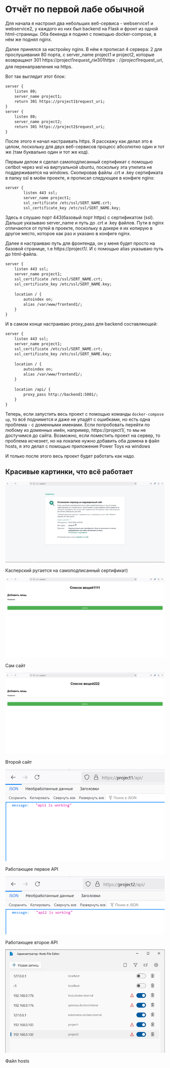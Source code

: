 # Отчёт по первой лабе обычной
Для начала я настроил два небольших веб-сервиса - webservice1 и webservice2, у каждого из них был backend на Flask и фронт из одной html-страницы. Оба бекенда я поднял с помощью docker-compose, в нём же поднял nginx.

Далее принялся за настройку nginx. В нём я прописал 4 сервера: 2 для прослушивания 80 порта, с server_name project1 и project2, которые возвращают 301 https://project1$request_uri и 301 https://project1$request_uri, для перенаправления на https.

Вот так выглядит этот блок:
```
server {
    listen 80;
    server_name project1;
    return 301 https://project1$request_uri;
}
server {
    listen 80;
    server_name project2;
    return 301 https://project2$request_uri;
}
```

После этого я начал настраивать https. Я расскажу как делал это в целом, поскольку для двух веб-сервисов процесс абсолютно один и тот же (там буквально один и тот же код).

Первым делом я сделал самоподписанный сертификат с помощью certbot через wsl на виртуальной ubuntu, поскольку эта утилита не поддерживается на windows. Скопировав файлы .crt и .key сертификата в папку ssl в моём проекте, я прописал следующее в конфиге nginx:
```
server {
        listen 443 ssl;
        server_name project1;
        ssl_certificate /etc/ssl/SERT_NAME.crt;
        ssl_certificate_key /etc/ssl/SERT_NAME.key;
```
Здесь я слушаю порт 443(базовый порт https) с сертификатом (ssl). Дальше указываю server_name и путь до .crt и .key файлов. Пути в nginx отличаются от путей в проекте, поскольку в докере я их копирую в другое место, которое как раз и указано в конфиге nginx.

Далее я настраиваю путь для фронтенда, он у меня будет просто на базовой странице, т.е https://project1/. И с помощью alias указываю путь до html-файла.

```
server {
    listen 443 ssl;
    server_name project1;
    ssl_certificate /etc/ssl/SERT_NAME.crt;
    ssl_certificate_key /etc/ssl/SERT_NAME.key;

    location / {
        autoindex on;
        alias /var/www/frontend1/;
    }
}
```

И в самом конце настраиваю proxy_pass для backend составляющей:

```
server {
    listen 443 ssl;
    server_name project1;
    ssl_certificate /etc/ssl/SERT_NAME.crt;
    ssl_certificate_key /etc/ssl/SERT_NAME.key;

    location / {
        autoindex on;
        alias /var/www/frontend1/;
    }

    location /api/ {
        proxy_pass http://backend1:5001/;
    }
}
```

Теперь, если запустить весь проект с помощью команды ```docker-compose up```, то всё поднимется и даже не упадёт с ошибками, но есть одна проблема - с доменными именами. Если попробовать перейти по любому из доменных имён, например, https://project1/, то мы не достучимся до сайта. Возможно, если поместить проект на сервер, то проблема исчезнет, но на локалке нужно добавить оба домена в файл hosts, я это делал с помощью приложения Power Toys на windows 

И только после этого весь проект будет работать как надо.

## Красивые картинки, что всё работает

![img.png](img.png)

Касперский ругается на самоподписанный сертификат)

![img_1.png](img_1.png)

Сам сайт

![img_2.png](img_2.png)

Второй сайт

![img_3.png](img_3.png)

Работающее первое API

![img_4.png](img_4.png)

Работающее второе API

![img_5.png](img_5.png)

Файл hosts
